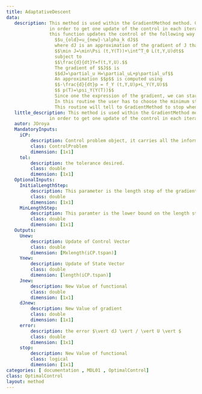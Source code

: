 ```yaml
---
title: AdaptativeDescent
data: 
   description: This method is used within the GradientMethod method. GradientMethod executes iteratively this rutine
                in order to get one update of the control in each iteration. In the case of choosing AdaptativeDescent 
                this function updates the control of the following way
                  $$u_{old}=u_{new}-\alpha_k dJ$$
                  where dJ is an approximation of the gradient of J that has been obtained considering the adjoint state of the optimality condition of Pontryagin principle. The optimal control problem is defined by
                  $$\min J=\min\Psi (t,Y(T))+\int^T_0 L(t,Y,U)dt$$
                  subject to
                  $$\frac{d}{dt}Y=f(t,Y,U).$$
                  The gradient of $$J$$ is
                  $$dJ=\partial_u H=\partial_uL+p\partial_uf$$
                  An approximation $$p$$ is computed using
                  $$-\frac{d}{dt}p = f_Y (t,Y,U)p+L_Y(Y,U)$$
                  $$ p(T)=\psi_Y(Y(T))$$
                  Since one the expression of the gradient, we can start with an initial control, solve the adjoint problem and evaluate the gradient. Then one updates the initial control in the direction of the approximate gradient with a step size $$\alpha_k$$. $$\alpha_k$$ is determined by a small variation of the Armijo stepsize rule. In each iteration the algorithm multiplies the stepsize by to $$\alpha_k=2\alpha_{k-1}$$ and checks if $$J(y_k,u_k)<J(y_{k-1},u_{k-1})$$ in case to be true continues to the next iteration, in case to be false it devides by two the stepsize until the condition is fulfilled or the minimum stepsize is reached.
                  In this routine the user has to choose the minimum step size.
                  This routine will tell to GradientMethod to stop when the minimum tolerance of the derivative (or the relative error, user's choice) is reached. Moreover there is a maximum of iterations allowed.
   little_description: This method is used within the GradientMethod method. GradientMethod executes iteratively this rutine
                in order to get one update of the control in each iteration.
   autor: JOroya
   MandatoryInputs:   
     iCP: 
         description: Control problem object, it carries all the information about the dynamics, the functional to be minimized and moreover the updates of the current best control find so far.
         class: ControlProblem
         dimension: [1x1]
     tol: 
         description: the tolerance desired.  
         class: double
         dimension: [1x1]
   OptionalInputs:
     InitialLengthStep: 
         description: This parameter is the length step of the gradient method that is going to be used at the begining of the process. By default, this is 0.1.
         class: double
         dimension: [1x1]
     MinLengthStep: 
         description: This paramter is the lower bound on the length step of the gradient method if the algorithm needs to have a step size lower than this size it will make the GradientMethod stop.
         class: double
         dimension: [1x1]
   Outputs:
     Unew:
         description: Update of Control Vector  
         class: double
         dimension: [Mxlength(iCP.tspan)]
     Ynew:
         description: Update of State Vector 
         class: double
         dimension: [length(iCP.tspan)]
     Jnew:
         description: New Value of functional 
         class: double
         dimension: [1x1]
     dJnew:
         description: New Value of gradient 
         class: double
         dimension: [1x1]
     error:
         description: the error $\vert dJ \vert / \vert U \vert $  
         class: double
         dimension: [1x1]
     stop:
         description: New Value of functional 
         class: logical
         dimension: [1x1]
categories: [ documentation , MDL01 , OptimalControl]
class: OptimalControl
layout: method
---
```

